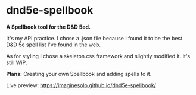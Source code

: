 # dnd5e-spellbook
<b>A Spellbook tool for the D&amp;D 5ed.</b>

It's my API practice. I chose a .json file because I found it to be the best D&D 5e spell list I've found in the web.

As for styling I chose a skeleton.css framework and slightly modified it. It's still WiP.

<b>Plans:</b>
Creating your own Spellbook and adding spells to it.

Live preview: https://imaginesolo.github.io/dnd5e-spellbook/
